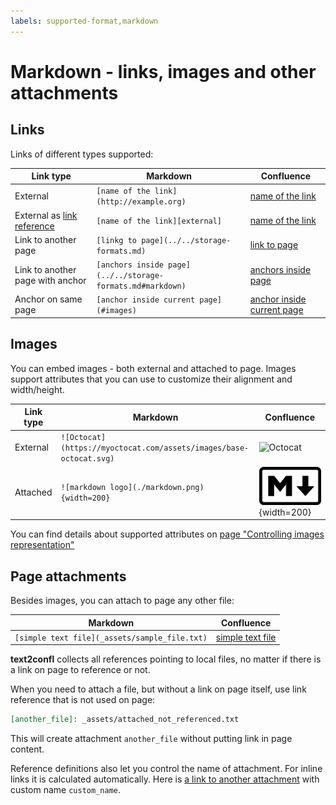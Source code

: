 ```yaml
---
labels: supported-format,markdown
---
```


# Markdown - links, images and other attachments

## Links

Links of different types supported:

| Link type                                    | Markdown                                                   | Confluence                                               |
|----------------------------------------------|------------------------------------------------------------|----------------------------------------------------------|
| External                                     | `[name of the link](http://example.org)`                   | [name of the link](http://example.org)                   |
| External as [link reference][link_ref_guide] | `[name of the link][external]`                             | [name of the link][external]                             |
| Link to another page                         | `[linkg to page](../../storage-formats.md)`                | [link to page](../../storage-formats.md)                 |
| Link to another page with anchor             | `[anchors inside page](../../storage-formats.md#markdown)` | [anchors inside page](../../storage-formats.md#markdown) |
| Anchor on same page                          | `[anchor inside current page](#images)`                    | [anchor inside current page](#images)                    |

[external]: https://example.org

[link_ref_guide]: https://www.markdownguide.org/basic-syntax/#reference-style-links

## Images

You can embed images - both external and attached to page. Images support attributes that you can use to customize their
alignment and width/height.

| Link type | Markdown                                                           | Confluence                                                       |
|-----------|--------------------------------------------------------------------|------------------------------------------------------------------|
| External  | `![Octocat](https://myoctocat.com/assets/images/base-octocat.svg)` | ![Octocat](https://myoctocat.com/assets/images/base-octocat.svg) |
| Attached  | `![markdown logo](./markdown.png){width=200}`                      | ![markdown logo](./markdown.png){width=200}                      |

You can find details about supported attributes
on [page "Controlling images representation"](../../user-guide/image-attributes.md)

## Page attachments

Besides images, you can attach to page any other file:

| Markdown                                      | Confluence                                  |
|-----------------------------------------------|---------------------------------------------|
| `[simple text file](_assets/sample_file.txt)` | [simple text file](_assets/sample_file.txt) |

**text2confl** collects all references pointing to local files, no matter if there is a link on page to reference or
not.

When you need to attach a file, but without a link on page itself, use link reference that is not used on page:

```markdown
[another_file]: _assets/attached_not_referenced.txt
```

This will create attachment `another_file` without putting link in page content.

Reference definitions also let you control the name of attachment. For inline links it is calculated automatically. Here
is [a link to another attachment][custom_name] with custom name `custom_name`.

[another_file]: _assets/attached_not_referenced.txt

[custom_name]: _assets/sample_file.txt